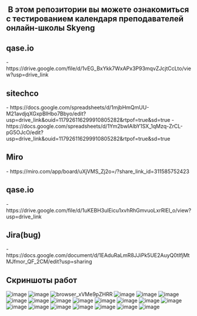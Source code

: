 <h2>&nbsp;В этом репозитории вы можете ознакомиться с тестированием календаря преподавателей онлайн-школы Skyeng</h2>

<h2>qase.io</h2>
- https://drive.google.com/file/d/1vEG_BxYkk7WxAPx3P93mqvZJcjtCcLto/view?usp=drive_link
 
 <h2>sitechco</h2>
- https://docs.google.com/spreadsheets/d/1mjbHmQmUU-M21avdjqXGxpBIHbo7Bbyo/edit?usp=drive_link&ouid=117926116299910805282&rtpof=true&sd=true
- https://docs.google.com/spreadsheets/d/1Ym2bwIAlbY1SX_1qMzq-ZrCL-pG5OJcO/edit?usp=drive_link&ouid=117926116299910805282&rtpof=true&sd=true
 
  <h2>Miro</h2>
- https://miro.com/app/board/uXjVMS_Zj2o=/?share_link_id=311585752423 
  
  <h2>qase.io</h2>
- https://drive.google.com/file/d/1uKEBH3ulEicu1xvhRhGmvuoLxrRlEl_o/view?usp=drive_link
 
  <h2>Jira(bug)</h2>
- https://docs.google.com/document/d/1EAduRaLmR8JJiPk5UE2AuyQ0tIfjMtMJfmor_QF_2CM/edit?usp=sharing 


 <h2>Скриншоты работ</h2>

![image](https://github.com/DenisGrushin/DenisGrushin/assets/142999436/090c65cb-1223-41ee-923c-fd96728624ac)
![image](https://github.com/DenisGrushin/DenisGrushin/assets/142999436/36dc6863-f19c-4f96-bee8-d00789dd6dfd)
![browser_xVMe9pZHRR](https://github.com/DenisGrushin/DenisGrushin/assets/142999436/cc1c7499-4a1b-42dc-85bb-6168d0846c6a)
![image](https://github.com/DenisGrushin/DenisGrushin/assets/142999436/ff130c78-21f8-4701-9f38-c8a5c1d536ef)
![image](https://github.com/DenisGrushin/DenisGrushin/assets/142999436/21c41677-cfe9-4ee4-921d-df177d52901f)
![image](https://github.com/DenisGrushin/DenisGrushin/assets/142999436/db92e5e9-7485-4e19-ab58-2a9808e89392)
![image](https://github.com/DenisGrushin/DenisGrushin/assets/142999436/d7c211ed-f14e-48a5-99b2-508aec4090fd)
![image](https://github.com/DenisGrushin/DenisGrushin/assets/142999436/c51832be-b17b-48f3-85d3-f976898025ef)
![image](https://github.com/DenisGrushin/DenisGrushin/assets/142999436/822c22ce-40ac-419f-a153-b38050a0f507)
![image](https://github.com/DenisGrushin/DenisGrushin/assets/142999436/8b22508d-72b5-46aa-ac16-03731550d33b)
![image](https://github.com/DenisGrushin/DenisGrushin/assets/142999436/ab7e764b-a4c2-432c-b56c-12ee010e3a53)
![image](https://github.com/DenisGrushin/DenisGrushin/assets/142999436/d4550838-99e0-49e5-a63a-178962e2559e)
![image](https://github.com/DenisGrushin/DenisGrushin/assets/142999436/3530162e-efcf-4161-aad3-f7a97bc2b267)
![image](https://github.com/DenisGrushin/DenisGrushin/assets/142999436/80063d7a-4593-48ac-82d0-8be008fb8ed8)
![image](https://github.com/DenisGrushin/DenisGrushin/assets/142999436/75cbeb3c-8058-458d-9ced-f3f531a1d12e)
![image](https://github.com/DenisGrushin/DenisGrushin/assets/142999436/e8fc6178-ad14-46f2-ad61-393c6f57c47d)
![image](https://github.com/DenisGrushin/DenisGrushin/assets/142999436/ea7f55ab-cf51-4820-b0a3-045e255a19e2)
![image](https://github.com/DenisGrushin/DenisGrushin/assets/142999436/066da43a-929a-45ab-8ba5-b568609178a3)
![image](https://github.com/DenisGrushin/DenisGrushin/assets/142999436/08af81b1-be6a-4f0a-8ea4-640869f6287f)
![image](https://github.com/DenisGrushin/DenisGrushin/assets/142999436/8c44233c-81df-4c4e-b465-d88920e82dd4)
![image](https://github.com/DenisGrushin/DenisGrushin/assets/142999436/e3d745be-016c-4cdf-9a29-aeb612bdcce7)























 
 
  

